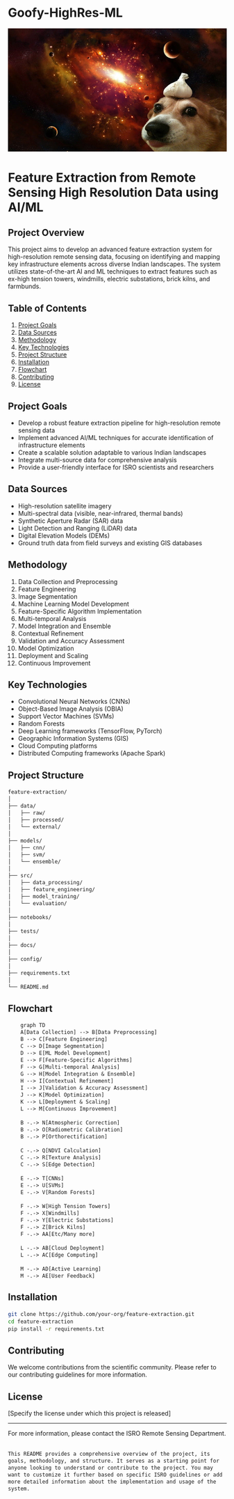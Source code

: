 # Goofy-HighRes-ML
![doog](./resources/doog.jpg)


# Feature Extraction from Remote Sensing High Resolution Data using AI/ML

## Project Overview

This project aims to develop an advanced feature extraction system for high-resolution remote sensing data, focusing on identifying and mapping key infrastructure elements across diverse Indian landscapes. The system utilizes state-of-the-art AI and ML techniques to extract features such as ex-high tension towers, windmills, electric substations, brick kilns, and farmbunds.

## Table of Contents

1. [Project Goals](#project-goals)
2. [Data Sources](#data-sources)
3. [Methodology](#methodology)
4. [Key Technologies](#key-technologies)
5. [Project Structure](#project-structure)
6. [Installation](#installation)
7. [Flowchart](#Flowchart)
8. [Contributing](#contributing)
9. [License](#license)

## Project Goals

- Develop a robust feature extraction pipeline for high-resolution remote sensing data
- Implement advanced AI/ML techniques for accurate identification of infrastructure elements
- Create a scalable solution adaptable to various Indian landscapes
- Integrate multi-source data for comprehensive analysis
- Provide a user-friendly interface for ISRO scientists and researchers

## Data Sources

- High-resolution satellite imagery
- Multi-spectral data (visible, near-infrared, thermal bands)
- Synthetic Aperture Radar (SAR) data
- Light Detection and Ranging (LiDAR) data
- Digital Elevation Models (DEMs)
- Ground truth data from field surveys and existing GIS databases

## Methodology

1. Data Collection and Preprocessing
2. Feature Engineering
3. Image Segmentation
4. Machine Learning Model Development
5. Feature-Specific Algorithm Implementation
6. Multi-temporal Analysis
7. Model Integration and Ensemble
8. Contextual Refinement
9. Validation and Accuracy Assessment
10. Model Optimization
11. Deployment and Scaling
12. Continuous Improvement

## Key Technologies

- Convolutional Neural Networks (CNNs)
- Object-Based Image Analysis (OBIA)
- Support Vector Machines (SVMs)
- Random Forests
- Deep Learning frameworks (TensorFlow, PyTorch)
- Geographic Information Systems (GIS)
- Cloud Computing platforms
- Distributed Computing frameworks (Apache Spark)

## Project Structure

```
feature-extraction/
│
├── data/
│   ├── raw/
│   ├── processed/
│   └── external/
│
├── models/
│   ├── cnn/
│   ├── svm/
│   └── ensemble/
│
├── src/
│   ├── data_processing/
│   ├── feature_engineering/
│   ├── model_training/
│   └── evaluation/
│
├── notebooks/
│
├── tests/
│
├── docs/
│
├── config/
│
├── requirements.txt
│
└── README.md
```
## Flowchart

```mermaid
    graph TD
    A[Data Collection] --> B[Data Preprocessing]
    B --> C[Feature Engineering]
    C --> D[Image Segmentation]
    D --> E[ML Model Development]
    E --> F[Feature-Specific Algorithms]
    F --> G[Multi-temporal Analysis]
    G --> H[Model Integration & Ensemble]
    H --> I[Contextual Refinement]
    I --> J[Validation & Accuracy Assessment]
    J --> K[Model Optimization]
    K --> L[Deployment & Scaling]
    L --> M[Continuous Improvement]

    B -.-> N[Atmospheric Correction]
    B -.-> O[Radiometric Calibration]
    B -.-> P[Orthorectification]

    C -.-> Q[NDVI Calculation]
    C -.-> R[Texture Analysis]
    C -.-> S[Edge Detection]

    E -.-> T[CNNs]
    E -.-> U[SVMs]
    E -.-> V[Random Forests]

    F -.-> W[High Tension Towers]
    F -.-> X[Windmills]
    F -.-> Y[Electric Substations]
    F -.-> Z[Brick Kilns]
    F -.-> AA[Etc/Many more]

    L -.-> AB[Cloud Deployment]
    L -.-> AC[Edge Computing]

    M -.-> AD[Active Learning]
    M -.-> AE[User Feedback]
```


## Installation

```bash
git clone https://github.com/your-org/feature-extraction.git
cd feature-extraction
pip install -r requirements.txt
```



## Contributing

We welcome contributions from the scientific community. Please refer to our contributing guidelines for more information.

## License

[Specify the license under which this project is released]

---

For more information, please contact the ISRO Remote Sensing Department.
```

This README provides a comprehensive overview of the project, its goals, methodology, and structure. It serves as a starting point for anyone looking to understand or contribute to the project. You may want to customize it further based on specific ISRO guidelines or add more detailed information about the implementation and usage of the system.
